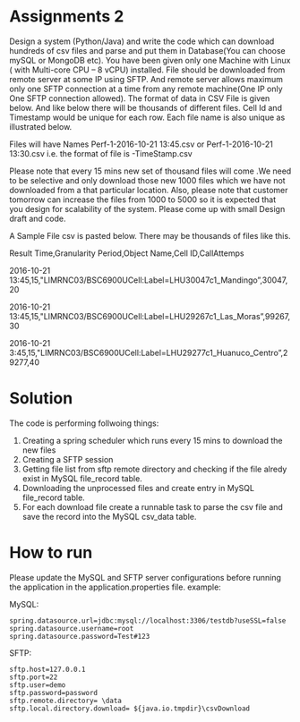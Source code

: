 # Assignments 2

Design a system (Python/Java) and write the  code  which can download hundreds  of csv files and parse and put them in Database(You can choose mySQL or MongoDB etc). You have been given only one Machine with Linux ( with Multi-core CPU – 8 vCPU) installed. File should be downloaded from remote server at some IP using SFTP.  And remote server allows maximum only one SFTP connection at a time from any remote machine(One IP only One SFTP  connection allowed).
The format of data  in CSV File is given below. And like below there will be thousands of different files. Cell Id and Timestamp would be unique for each row.  Each file name is also unique as illustrated below.

Files will have Names Perf-1-2016-10-21 13:45.csv or  Perf-1-2016-10-21 13:30.csv  i.e. the format of file is   <FileNo>-TimeStamp.csv

Please note that every 15 mins new set of thousand files will come .We need to be selective and only download those new 1000 files which we have not downloaded from a that particular location.    Also, please note that customer tomorrow can increase the files from 1000 to 5000 so it is expected that you design for scalability of the system. Please come up with small Design draft and code.
 

A Sample File csv is pasted below.  There may be thousands of files like this.

Result Time,Granularity Period,Object Name,Cell ID,CallAttemps

2016-10-21 13:45,15,"LIMRNC03/BSC6900UCell:Label=LHU30047c1_Mandingo”,30047,20

2016-10-21 13:45,15,"LIMRNC03/BSC6900UCell:Label=LHU29267c1_Las_Moras”,99267,30

2016-10-21 3:45,15,"LIMRNC03/BSC6900UCell:Label=LHU29277c1_Huanuco_Centro”,29277,40

# Solution

The code is performing follwoing things:

1. Creating a spring scheduler which runs every 15 mins to download the new files
2. Creating a SFTP session
3. Getting file list from sftp remote directory and checking if the file alredy exist in MySQL file_record table.
4. Downloading the unprocessed files and create entry in MySQL file_record table.
5. For each download file create a runnable task to parse the csv file and save the record into the MySQL csv_data table.

 

# How to run

Please update the MySQL and SFTP server configurations before running the application in the application.properties file.
example:

MySQL:
```
spring.datasource.url=jdbc:mysql://localhost:3306/testdb?useSSL=false 
spring.datasource.username=root 
spring.datasource.password=Test#123 
```
SFTP:
```
sftp.host=127.0.0.1 
sftp.port=22 
sftp.user=demo 
sftp.password=password 
sftp.remote.directory= \data 
sftp.local.directory.download= ${java.io.tmpdir}\csvDownload 
```

